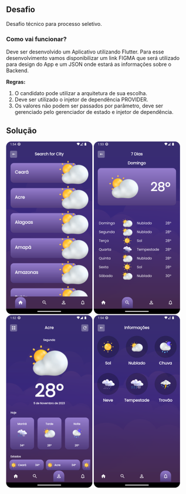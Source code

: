 
## Desafio

 Desafio técnico para processo seletivo.

### Como vai funcionar?
Deve ser desenvolvido um Aplicativo utilizando Flutter. Para esse desenvolvimento vamos disponibilizar um link FIGMA que será utilizado para design do App e um JSON onde estará as informações sobre o Backend. 

**Regras:** 
1) O candidato pode utilizar a arquitetura de sua escolha. 
2) Deve ser utilizado o injetor de dependência PROVIDER. 
3) Os valores não podem ser passados por parâmetro, deve ser gerenciado pelo gerenciador de estado e injetor de dependência.


## Solução

<p float = "center"> 
<img src="https://raw.githubusercontent.com/julianasalafia/weather_app_challenge/main/assets/gif/home_forecast_page.png" width="235" />
<img src="https://raw.githubusercontent.com/julianasalafia/weather_app_challenge/main/assets/gif/week_forecast_page.png" width="235" />
<img src="https://raw.githubusercontent.com/julianasalafia/weather_app_challenge/main/assets/gif/day_forecast_page.png" width="235" />
<img src="https://raw.githubusercontent.com/julianasalafia/weather_app_challenge/main/assets/gif/information_page.png" width="235" />
</p>
